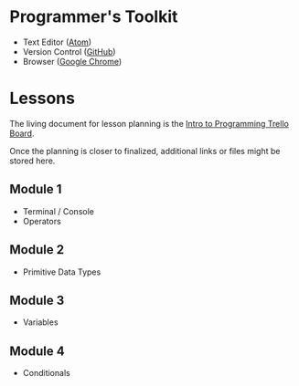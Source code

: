 # Programmer's Toolkit

* Text Editor ([Atom](https://atom.io/))
* Version Control ([GitHub](https://github.com))
* Browser ([Google Chrome](https://www.google.com/chrome/browser/features.html))

# Lessons

The living document for lesson planning is the [Intro to Programming Trello Board](https://trello.com/b/h84wUp5U/colearning-intro-to-programming).

Once the planning is closer to finalized, additional links or files might be stored here.

## Module 1

* Terminal / Console
* Operators

## Module 2

* Primitive Data Types

## Module 3

* Variables

## Module 4

* Conditionals
